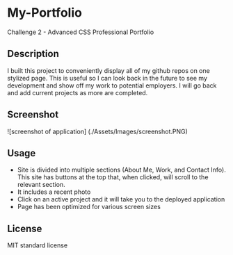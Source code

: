 # My-Portfolio
Challenge 2 - Advanced CSS Professional Portfolio

## Description
I built this project to conveniently display all of my github repos on one stylized page. This is useful so I can look back in the future to see my development and show off my work to potential employers. I will go back and add current projects as more are completed. 

## Screenshot
![screenshot of application] (./Assets/Images/screenshot.PNG) 

## Usage
* Site is divided into multiple sections (About Me, Work, and Contact Info). This site has buttons at the top that, when clicked, will scroll to the relevant section.
* It includes a recent photo 
* Click on an active project and it will take you to the deployed application
* Page has been optimized for various screen sizes

## License

MIT standard license
